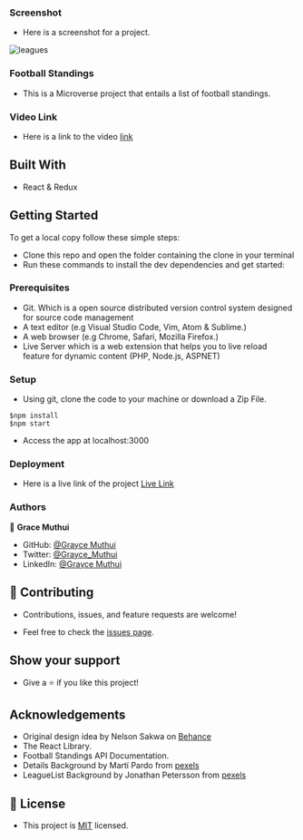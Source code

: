 ### Screenshot

- Here is a screenshot for a project.

![leagues](https://user-images.githubusercontent.com/95374858/181255898-604e8d97-25a7-492d-bfce-5a077fbdec8b.png)

### Football Standings

- This is a Microverse project that entails a list of football standings.

### Video Link

- Here is a link to the video [link](https://www.loom.com/share/d95ebca08a41487d9fb4e6cf054684ca)

## Built With

- React & Redux

## Getting Started

To get a local copy follow these simple steps:

- Clone this repo and open the folder containing the clone in your terminal
- Run these commands to install the dev dependencies and get started:

### Prerequisites

- Git. Which is a open source distributed version control system designed for source code management
- A text editor (e.g Visual Studio Code, Vim, Atom & Sublime.)
- A web browser (e.g Chrome, Safari, Mozilla Firefox.)
- Live Server which is a web extension that helps you to live reload feature for dynamic content (PHP, Node.js, ASPNET)

### Setup

- Using git, clone the code to your machine or download a Zip File.

```
$npm install
$npm start
```

- Access the app at localhost:3000

### Deployment

- Here is a live link of the project [Live Link](https://incomparable-lokum-b2c67b.netlify.app/)

### Authors

👤 **Grace Muthui**

- GitHub: [@Grayce Muthui](https://github.com/Graycemuthui)
- Twitter: [@Grayce_Muthui](https://twitter.com/Grayce_Muthui)
- LinkedIn: [@Grayce Muthui](https://www.linkedin.com/in/grayce-muthui/)

## 🤝 Contributing

- Contributions, issues, and feature requests are welcome!

- Feel free to check the [issues page](https://github.com/Graycemuthui/Football-Standings/issues/2).

## Show your support

- Give a ⭐️ if you like this project!

## Acknowledgements

- Original design idea by Nelson Sakwa on [Behance](https://www.behance.net/sakwadesignstudio)
- The React Library.
- Football Standings API Documentation.
- Details Background by Martí Pardo from [pexels](https://www.pexels.com/photo/group-of-men-playing-soccer-1657328/)
- LeagueList Background by Jonathan Petersson from [pexels](https://www.pexels.com/photo/green-football-field-399187/)

## 📝 License

- This project is [MIT](https://github.com/Graycemuthui/Football-Standings/blob/dev/LICENSE) licensed.
